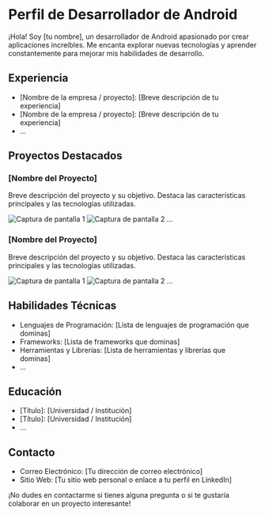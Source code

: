 # Perfil de Desarrollador de Android

¡Hola! Soy [tu nombre], un desarrollador de Android apasionado por crear aplicaciones increíbles. Me encanta explorar nuevas tecnologías y aprender constantemente para mejorar mis habilidades de desarrollo.

## Experiencia

- [Nombre de la empresa / proyecto]: [Breve descripción de tu experiencia]
- [Nombre de la empresa / proyecto]: [Breve descripción de tu experiencia]
- ...

## Proyectos Destacados

### [Nombre del Proyecto]

Breve descripción del proyecto y su objetivo. Destaca las características principales y las tecnologías utilizadas.

![Captura de pantalla 1](/screenshots/screenshot1.png)
![Captura de pantalla 2](/screenshots/screenshot2.png)
...

### [Nombre del Proyecto]

Breve descripción del proyecto y su objetivo. Destaca las características principales y las tecnologías utilizadas.

![Captura de pantalla 1](/screenshots/screenshot1.png)
![Captura de pantalla 2](/screenshots/screenshot2.png)
...

## Habilidades Técnicas

- Lenguajes de Programación: [Lista de lenguajes de programación que dominas]
- Frameworks: [Lista de frameworks que dominas]
- Herramientas y Librerías: [Lista de herramientas y librerías que dominas]
- ...

## Educación

- [Título]: [Universidad / Institución]
- [Título]: [Universidad / Institución]
- ...

## Contacto

- Correo Electrónico: [Tu dirección de correo electrónico]
- Sitio Web: [Tu sitio web personal o enlace a tu perfil en LinkedIn]

¡No dudes en contactarme si tienes alguna pregunta o si te gustaría colaborar en un proyecto interesante!


<!--
**tathomartinez/tathomartinez** is a ✨ _special_ ✨ repository because its `README.md` (this file) appears on your GitHub profile.

Here are some ideas to get you started:

- 🔭 I’m currently working on ...
- 🌱 I’m currently learning ...
- 👯 I’m looking to collaborate on ...
- 🤔 I’m looking for help with ...
- 💬 Ask me about ...
- 📫 How to reach me: ...
- 😄 Pronouns: ...
- ⚡ Fun fact: ...
-->
